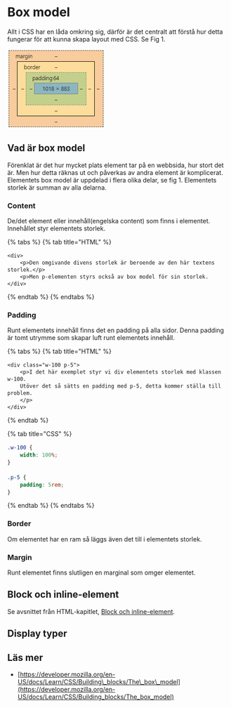 # Box model

Allt i CSS har en låda omkring sig, därför är det centralt att förstå hur detta fungerar för att kunna skapa layout med CSS. Se Fig 1.

![Fig 1, box model fr&#xE5;n Chromes utvecklarverktyg.](../.gitbook/assets/box-model.png)

## Vad är box model

Förenklat är det hur mycket plats element tar på en webbsida, hur stort det är. Men hur detta räknas ut och påverkas av andra element är komplicerat. Elementets box model är uppdelad i flera olika delar, se fig 1. Elementets storlek är summan av alla delarna.

### Content

De/det element eller innehåll\(engelska content\) som finns i elementet. Innehållet styr elementets storlek.

{% tabs %}
{% tab title="HTML" %}
```markup
<div>
    <p>Den omgivande divens storlek är beroende av den här textens storlek.</p>
    <p>Men p-elementen styrs också av box model för sin storlek.
</div>
```
{% endtab %}
{% endtabs %}

### Padding

Runt elementets innehåll finns det en padding på alla sidor. Denna padding är tomt utrymme som skapar luft runt elementets innehåll.

{% tabs %}
{% tab title="HTML" %}
```markup
<div class="w-100 p-5">
    <p>I det här exemplet styr vi div elementets storlek med klassen w-100.
    Utöver det så sätts en padding med p-5, detta kommer ställa till problem.
    </p>
</div>
```
{% endtab %}

{% tab title="CSS" %}
```css
.w-100 {
    width: 100%;
}

.p-5 {
    padding: 5rem;
}
```
{% endtab %}
{% endtabs %}

### Border

Om elementet har en ram så läggs även det till i elementets storlek.

### Margin

Runt elementet finns slutligen en marginal som omger elementet.

## Block och inline-element

Se avsnittet från HTML-kapitlet, [Block och inline-element](../html/html-spraket.md#block-och-inline-element).

## Display typer

## Läs mer

* [https://developer.mozilla.org/en-US/docs/Learn/CSS/Building\_blocks/The\_box\_model](https://developer.mozilla.org/en-US/docs/Learn/CSS/Building_blocks/The_box_model)

